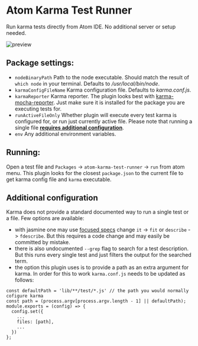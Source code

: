 # Atom Karma Test Runner

Run karma tests directly from Atom IDE. No additional server or setup needed.

![preview](http://g.recordit.co/LJ2bbiXxQF.gif)

## Package settings:
- `nodeBinaryPath` Path to the node executable. Should match the result of ```which node``` in your terminal. Defaults to */usr/local/bin/node*.
-  `karmaConfigFileName` Karma configuration file. Defaults to *karma.conf.js*.
- `karmaReporter` Karma reporter. The plugin looks best with [karma-mocha-reporter](https://www.npmjs.com/package/karma-mocha-reporter). Just make sure it is installed for the package you are executing tests for.
- `runActiveFileOnly`  Whether plugin will execute every test karma is configured for, or run just currently active file. Please note that running a single file [**requires additional configuration**](additional-configuration).
- `env` Any additional environment variables.


## Running:
Open a test file  and `Packages` -> `atom-karma-test-runner` -> `run` from atom menu.
This plugin looks for the closest `package.json` to the current file to get karma config file and `karma` executable.

## Additional configuration
Karma does not provide a standard documented way to run a single test or a file.
Few options are available:
- with jasmine one may use [focused specs](https://jasmine.github.io/2.1/focused_specs.html) change ```it``` -> ```fit``` or ```describe``` -> ```fdescribe```. But this requires a code change and may easily be committed by mistake.
- there is also undocumented `--grep` flag to search for a test description. But this runs every single test and just filters the output for the searched term.
- the option this plugin uses is to provide a path as an extra argument for karma. In order for this to work `karma.conf.js` needs to be updated as follows:

```
const defaultPath = 'lib/**/test/*.js' // the path you would normally cofigure karma
const path = (process.argv[process.argv.length - 1] || defaultPath);
module.exports = (config) => {
  config.set({
    ...
    files: [path],
    ...
  })
};
```
